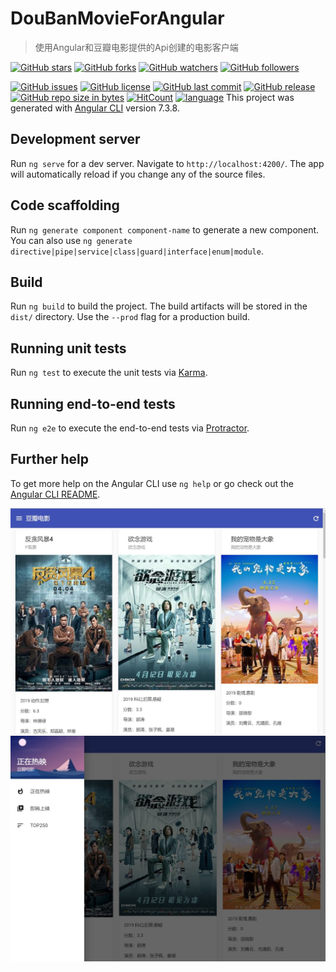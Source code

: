 # DouBanMovieForAngular

> 使用Angular和豆瓣电影提供的Api创建的电影客户端

[![GitHub stars](https://img.shields.io/github/stars/itning/DouBanMovieForAngular.svg?style=social&label=Stars)](https://github.com/itning/DouBanMovieForAngular/stargazers)
[![GitHub forks](https://img.shields.io/github/forks/itning/DouBanMovieForAngular.svg?style=social&label=Fork)](https://github.com/itning/DouBanMovieForAngular/network/members)
[![GitHub watchers](https://img.shields.io/github/watchers/itning/DouBanMovieForAngular.svg?style=social&label=Watch)](https://github.com/itning/DouBanMovieForAngular/watchers)
[![GitHub followers](https://img.shields.io/github/followers/itning.svg?style=social&label=Follow)](https://github.com/itning?tab=followers)

[![GitHub issues](https://img.shields.io/github/issues/itning/DouBanMovieForAngular.svg)](https://github.com/itning/DouBanMovieForAngular/issues)
[![GitHub license](https://img.shields.io/github/license/itning/DouBanMovieForAngular.svg)](https://github.com/itning/DouBanMovieForAngular/blob/master/LICENSE)
[![GitHub last commit](https://img.shields.io/github/last-commit/itning/DouBanMovieForAngular.svg)](https://github.com/itning/DouBanMovieForAngular/commits)
[![GitHub release](https://img.shields.io/github/release/itning/DouBanMovieForAngular.svg)](https://github.com/itning/DouBanMovieForAngular/releases)
[![GitHub repo size in bytes](https://img.shields.io/github/repo-size/itning/DouBanMovieForAngular.svg)](https://github.com/itning/DouBanMovieForAngular)
[![HitCount](http://hits.dwyl.io/itning/DouBanMovieForAngular.svg)](http://hits.dwyl.io/itning/DouBanMovieForAngular)
[![language](https://img.shields.io/badge/language-TypeScript-green.svg)](https://github.com/itning/DouBanMovieForAngular)
This project was generated with [Angular CLI](https://github.com/angular/angular-cli) version 7.3.8.

## Development server

Run `ng serve` for a dev server. Navigate to `http://localhost:4200/`. The app will automatically reload if you change any of the source files.

## Code scaffolding

Run `ng generate component component-name` to generate a new component. You can also use `ng generate directive|pipe|service|class|guard|interface|enum|module`.

## Build

Run `ng build` to build the project. The build artifacts will be stored in the `dist/` directory. Use the `--prod` flag for a production build.

## Running unit tests

Run `ng test` to execute the unit tests via [Karma](https://karma-runner.github.io).

## Running end-to-end tests

Run `ng e2e` to execute the end-to-end tests via [Protractor](http://www.protractortest.org/).

## Further help

To get more help on the Angular CLI use `ng help` or go check out the [Angular CLI README](https://github.com/angular/angular-cli/blob/master/README.md).

![](https://raw.githubusercontent.com/itning/DouBanMovieForAngular/master/pic/a.png)
![](https://raw.githubusercontent.com/itning/DouBanMovieForAngular/master/pic/b.png)
